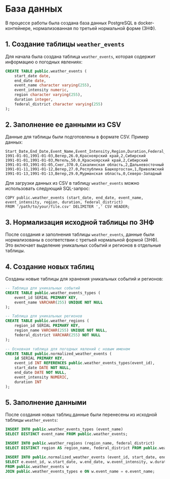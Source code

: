 # База данных

В процессе работы была создана база данных PostgreSQL в docker-контейнере, нормализованная по третьей нормальной форме (3НФ).

## 1. Создание таблицы `weather_events`

Для начала была создана таблица `weather_events`, которая содержит информацию о погодных явлениях:

```sql
CREATE TABLE public.weather_events (
    start_date date,
    end_date date,
    event_name character varying(255),
    event_intensity numeric,
    region character varying(255),
    duration integer,
    federal_district character varying(255)
);
```

## 2. Заполнение ее данными из CSV

Данные для таблицы были подготовлены в формате CSV. Пример данных:

```
Start_Date,End_Date,Event_Name,Event_Intensity,Region,Duration,Federal_District
1991-01-01,1991-01-03,Ветер,26.0,Красноярский край,2,Сибирский
1991-01-01,1991-01-03,Метель,50.0,Красноярский край,2,Сибирский
1991-01-03,1991-01-05,Снег,370.0,Сахалинская область,2,Дальневосточный
1991-01-11,1991-01-12,Ветер,27.0,Республика Башкортостан,1,Приволжский
1991-01-13,1991-01-13,Ветер,29.0,Мурманская область,0,Северо-Западный
```

Для загрузки данных из CSV в таблицу `weather_events` можно использовать следующий SQL-запрос:

```csv
COPY public.weather_events (start_date, end_date, event_name, event_intensity, region, duration, federal_district)
FROM '/path/to/your/file.csv' DELIMITER ',' CSV HEADER;
```

## 3. Нормализация исходной таблицы по 3НФ

После создания и заполнения таблицы `weather_events`, данные были нормализованы в соответствии с третьей нормальной формой (3НФ). Это включает выделение уникальных событий и регионов в отдельные таблицы.

## 4. Создание новых таблиц

Созданы новые таблицы для хранения уникальных событий и регионов:

```sql
-- Таблица для уникальных событий
CREATE TABLE public.weather_events_types (
    event_id SERIAL PRIMARY KEY,
    event_name VARCHAR(255) UNIQUE NOT NULL
);

-- Таблица для уникальных регионов
CREATE TABLE public.weather_regions (
    region_id SERIAL PRIMARY KEY,
    region_name VARCHAR(255) UNIQUE NOT NULL,
    federal_district VARCHAR(255) NOT NULL
);

-- Основная таблица для погодных явлений с новым именем
CREATE TABLE public.normalized_weather_events (
    id SERIAL PRIMARY KEY,
    event_id INT REFERENCES public.weather_events_types(event_id),
    start_date DATE NOT NULL,
    end_date DATE NOT NULL,
    event_intensity NUMERIC,
    duration INT
);
```

## 5. Заполнение данными

После создания новых таблиц данные были перенесены из исходной таблицы `weather_events`:

```sql
INSERT INTO public.weather_events_types (event_name)
SELECT DISTINCT event_name FROM public.weather_events;

INSERT INTO public.weather_regions (region_name, federal_district)
SELECT DISTINCT region AS region_name, federal_district FROM public.weather_events;

INSERT INTO public.normalized_weather_events (event_id, start_date, end_date, event_intensity, duration)
SELECT e.event_id, w.start_date, w.end_date, w.event_intensity, w.duration
FROM public.weather_events w
JOIN public.weather_events_types e ON w.event_name = e.event_name;
```